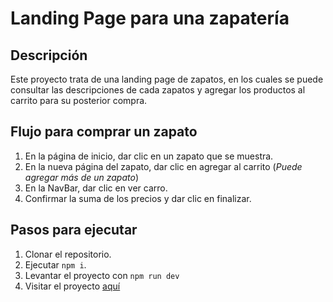 # Landing Page para una zapatería

## Descripción

Este proyecto trata de una landing page de zapatos, en los cuales se puede consultar las descripciones de cada zapatos y agregar los productos al carrito para su posterior compra.

## Flujo para comprar un zapato

1. En la página de inicio, dar clic en un zapato que se muestra.
2. En la nueva página del zapato, dar clic en agregar al carrito (*Puede agregar más de un zapato*)
3. En la NavBar, dar clic en ver carro.
4. Confirmar la suma de los precios y dar clic en finalizar.

## Pasos para ejecutar

1. Clonar el repositorio.
2. Ejecutar ```npm i```.
4. Levantar el proyecto con ```npm run dev```
5. Visitar el proyecto [aquí](http://localhost:5173/)